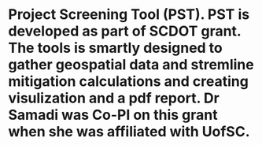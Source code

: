 # Project Screening Tool (PST). PST is developed as part of SCDOT grant. The tools is smartly designed to gather geospatial data and stremline mitigation calculations and creating visulization and a pdf report. Dr Samadi was Co-PI on this grant when she was affiliated with UofSC.
